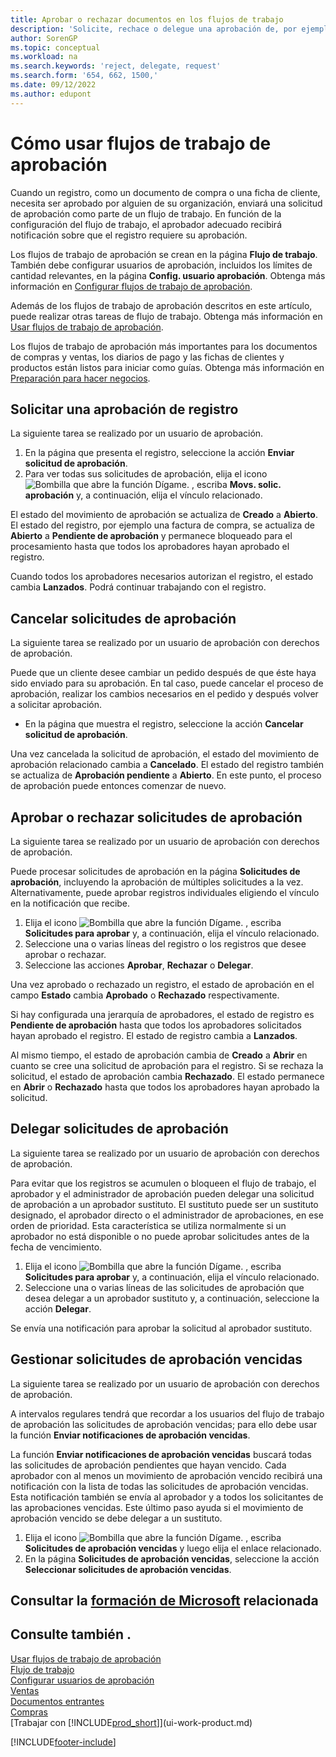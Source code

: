```yaml
---
title: Aprobar o rechazar documentos en los flujos de trabajo
description: 'Solicite, rechace o delegue una aprobación de, por ejemplo, una compra o venta, como parte de un flujo de trabajo.'
author: SorenGP
ms.topic: conceptual
ms.workload: na
ms.search.keywords: 'reject, delegate, request'
ms.search.form: '654, 662, 1500,'
ms.date: 09/12/2022
ms.author: edupont
---
```

# <a name="how-to-use-approval-workflows"></a>Cómo usar flujos de trabajo de aprobación

Cuando un registro, como un documento de compra o una ficha de cliente, necesita ser aprobado por alguien de su organización, enviará una solicitud de aprobación como parte de un flujo de trabajo. En función de la configuración del flujo de trabajo, el aprobador adecuado recibirá notificación sobre que el registro requiere su aprobación.

Los flujos de trabajo de aprobación se crean en la página **Flujo de trabajo**. También debe configurar usuarios de aprobación, incluidos los límites de cantidad relevantes, en la página **Config. usuario aprobación**. Obtenga más información en [Configurar flujos de trabajo de aprobación](across-set-up-workflows.md).  

Además de los flujos de trabajo de aprobación descritos en este artículo, puede realizar otras tareas de flujo de trabajo. Obtenga más información en [Usar flujos de trabajo de aprobación](across-use-workflows.md).

Los flujos de trabajo de aprobación más importantes para los documentos de compras y ventas, los diarios de pago y las fichas de clientes y productos están listos para iniciar como guías. Obtenga más información en [Preparación para hacer negocios](ui-get-ready-business.md).

## <a name="request-a-record-approval"></a>Solicitar una aprobación de registro

La siguiente tarea se realizado por un usuario de aprobación.

1. En la página que presenta el registro, seleccione la acción **Enviar solicitud de aprobación**.
2. Para ver todas sus solicitudes de aprobación, elija el icono ![Bombilla que abre la función Dígame.](media/ui-search/search_small.png "Dígame qué desea hacer") , escriba **Movs. solic. aprobación** y, a continuación, elija el vínculo relacionado.  

El estado del movimiento de aprobación se actualiza de **Creado** a **Abierto**. El estado del registro, por ejemplo una factura de compra, se actualiza de **Abierto** a **Pendiente de aprobación** y permanece bloqueado para el procesamiento hasta que todos los aprobadores hayan aprobado el registro.

Cuando todos los aprobadores necesarios autorizan el registro, el estado cambia **Lanzados**. Podrá continuar trabajando con el registro.

## <a name="cancel-approval-requests"></a>Cancelar solicitudes de aprobación

La siguiente tarea se realizado por un usuario de aprobación con derechos de aprobación.

Puede que un cliente desee cambiar un pedido después de que éste haya sido enviado para su aprobación. En tal caso, puede cancelar el proceso de aprobación, realizar los cambios necesarios en el pedido y después volver a solicitar aprobación.

- En la página que muestra el registro, seleccione la acción **Cancelar solicitud de aprobación**.

Una vez cancelada la solicitud de aprobación, el estado del movimiento de aprobación relacionado cambia a **Cancelado**. El estado del registro también se actualiza de **Aprobación pendiente** a **Abierto**. En este punto, el proceso de aprobación puede entonces comenzar de nuevo.

## <a name="approve-or-reject-approval-requests"></a>Aprobar o rechazar solicitudes de aprobación

La siguiente tarea se realizado por un usuario de aprobación con derechos de aprobación.

Puede procesar solicitudes de aprobación en la página **Solicitudes de aprobación**, incluyendo la aprobación de múltiples solicitudes a la vez. Alternativamente, puede aprobar registros individuales eligiendo el vínculo en la notificación que recibe.

1. Elija el icono ![Bombilla que abre la función Dígame.](media/ui-search/search_small.png "Dígame qué desea hacer") , escriba **Solicitudes para aprobar** y, a continuación, elija el vínculo relacionado.
2. Seleccione una o varias líneas del registro o los registros que desee aprobar o rechazar.
3. Seleccione las acciones **Aprobar**, **Rechazar** o **Delegar**.

Una vez aprobado o rechazado un registro, el estado de aprobación en el campo **Estado** cambia **Aprobado** o **Rechazado** respectivamente.

Si hay configurada una jerarquía de aprobadores, el estado de registro es **Pendiente de aprobación** hasta que todos los aprobadores solicitados hayan aprobado el registro. El estado de registro cambia a **Lanzados**.

Al mismo tiempo, el estado de aprobación cambia de **Creado** a **Abrir** en cuanto se cree una solicitud de aprobación para el registro. Si se rechaza la solicitud, el estado de aprobación cambia **Rechazado**. El estado permanece en **Abrir** o **Rechazado** hasta que todos los aprobadores hayan aprobado la solicitud.

## <a name="delegate-approval-requests"></a>Delegar solicitudes de aprobación

La siguiente tarea se realizado por un usuario de aprobación con derechos de aprobación.

Para evitar que los registros se acumulen o bloqueen el flujo de trabajo, el aprobador y el administrador de aprobación pueden delegar una solicitud de aprobación a un aprobador sustituto. El sustituto puede ser un sustituto designado, el aprobador directo o el administrador de aprobaciones, en ese orden de prioridad. Esta característica se utiliza normalmente si un aprobador no está disponible o no puede aprobar solicitudes antes de la fecha de vencimiento.

1. Elija el icono ![Bombilla que abre la función Dígame.](media/ui-search/search_small.png "Dígame qué desea hacer") , escriba **Solicitudes para aprobar** y, a continuación, elija el vínculo relacionado.
2. Seleccione una o varias líneas de las solicitudes de aprobación que desea delegar a un aprobador sustituto y, a continuación, seleccione la acción **Delegar**.

Se envía una notificación para aprobar la solicitud al aprobador sustituto.

## <a name="manage-overdue-approval-requests"></a>Gestionar solicitudes de aprobación vencidas

La siguiente tarea se realizado por un usuario de aprobación con derechos de aprobación.

A intervalos regulares tendrá que recordar a los usuarios del flujo de trabajo de aprobación las solicitudes de aprobación vencidas; para ello debe usar la función **Enviar notificaciones de aprobación vencidas**.

La función **Enviar notificaciones de aprobación vencidas** buscará todas las solicitudes de aprobación pendientes que hayan vencido. Cada aprobador con al menos un movimiento de aprobación vencido recibirá una notificación con la lista de todas las solicitudes de aprobación vencidas. Esta notificación también se envía al aprobador y a todos los solicitantes de las aprobaciones vencidas. Este último paso ayuda si el movimiento de aprobación vencido se debe delegar a un sustituto.

1. Elija el icono ![Bombilla que abre la función Dígame.](media/ui-search/search_small.png "Dígame qué desea hacer") , escriba **Solicitudes de aprobación vencidas** y luego elija el enlace relacionado.
2. En la página **Solicitudes de aprobación vencidas**, seleccione la acción **Seleccionar solicitudes de aprobación vencidas**.

## <a name="see-related-microsoft-training"></a>Consultar la [formación de Microsoft](/training/modules/use-approval-workflows/) relacionada

## <a name="see-also"></a>Consulte también .

[Usar flujos de trabajo de aprobación](across-use-workflows.md)  
[Flujo de trabajo](across-workflow.md)  
[Configurar usuarios de aprobación](across-how-to-set-up-approval-users.md)  
[Ventas](sales-manage-sales.md)  
[Documentos entrantes](across-income-documents.md)  
[Compras](purchasing-manage-purchasing.md)  
[Trabajar con [!INCLUDE[prod_short](includes/prod_short.md)]](ui-work-product.md)  

[!INCLUDE[footer-include](includes/footer-banner.md)]
